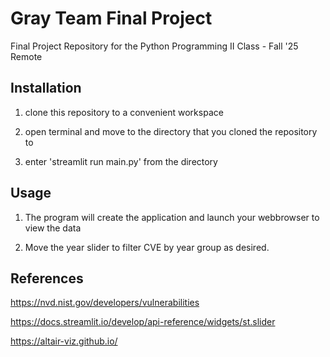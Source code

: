 # Gray Team Final Project

Final Project Repository for the Python Programming II Class - Fall '25 Remote

## Installation

1. clone this repository to a convenient workspace

2. open terminal and move to the directory that you cloned the repository to

3. enter 'streamlit run main.py' from the directory

## Usage

1. The program will create the application and launch your webbrowser to view the data

2. Move the year slider to filter CVE by year group as desired.


## References

https://nvd.nist.gov/developers/vulnerabilities

https://docs.streamlit.io/develop/api-reference/widgets/st.slider

https://altair-viz.github.io/
